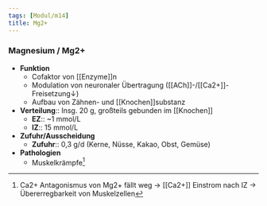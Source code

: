 ```yaml
---
tags: [Modul/m14]
title: Mg2+
---
```

### Magnesium / Mg2+
- **Funktion**
	- Cofaktor von [[Enzyme]]n
	- Modulation von neuronaler Übertragung ([[ACh]]-/[[Ca2+]]-Freisetzung↓)
	- Aufbau von Zähnen- und [[Knochen]]substanz
- **Verteilung**:: Insg. 20 g, großteils gebunden im [[Knochen]]
	- **EZ**:: ~1 mmol/L
	- **IZ**:: 15 mmol/L
- **Zufuhr/Ausscheidung**
	- **Zufuhr**:: 0,3 g/d (Kerne, Nüsse, Kakao, Obst, Gemüse)
- **Pathologien**
	- Muskelkrämpfe[^1]

[^1]: Ca2+ Antagonismus von Mg2+ fällt weg → [[Ca2+]] Einstrom nach IZ → Übererregbarkeit von Muskelzellen